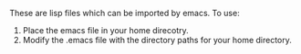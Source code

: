
These are lisp files which can be imported by emacs.
To use:
1. Place the emacs file in your home direcotry.
2. Modify the .emacs file with the directory paths for your home directory.
  

